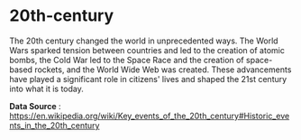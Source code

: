 # 20th-century

The 20th century changed the world in unprecedented ways. The World Wars sparked tension between countries and led to the creation of atomic bombs,
the Cold War led to the Space Race and the creation of space-based rockets, and the World Wide Web was created. These advancements have played a significant role in citizens' lives and shaped the 21st century into what it is today.

**Data Source** : https://en.wikipedia.org/wiki/Key_events_of_the_20th_century#Historic_events_in_the_20th_century
